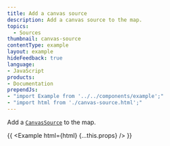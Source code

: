 ```yaml
---
title: Add a canvas source
description: Add a canvas source to the map.
topics:
  - Sources
thumbnail: canvas-source
contentType: example
layout: example
hideFeedback: true
language:
- JavaScript
products:
- Documentation
prependJs:
- "import Example from '../../components/example';"
- "import html from './canvas-source.html';"
---
```


Add a [`CanvasSource`](https://docs.goong.io/javascript/sources/#canvassource) to the map.

{{ <Example html={html} {...this.props} /> }}
